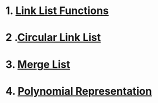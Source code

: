 # 1. [Link List Functions](https://github.com/JAGAHPEE/CDAC-PG-DESD/tree/14cebea719b8ce8954f0609cf4379f1e04ef8561/Data_Structure/Link_List/Link_List_P) <br>
# 2 .[Circular Link List](https://github.com/JAGAHPEE/CDAC-PG-DESD/tree/14cebea719b8ce8954f0609cf4379f1e04ef8561/Data_Structure/Link_List/Circular_Link_List) <br>
# 3. [Merge List](https://github.com/JAGAHPEE/CDAC-PG-DESD/tree/14cebea719b8ce8954f0609cf4379f1e04ef8561/Data_Structure/Link_List/Merge_List) <br>
# 4. [Polynomial Representation](https://github.com/JAGAHPEE/CDAC-PG-DESD/tree/14cebea719b8ce8954f0609cf4379f1e04ef8561/Data_Structure/Link_List/Polynomial_Representation) <br>
